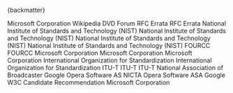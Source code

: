 
{backmatter}

<reference anchor="AVIFormat" target="https://docs.microsoft.com/en-us/windows/win32/directshow/avi-riff-file-reference">
  <front>
    <title>AVI RIFF File Reference</title>
    <author><organization>Microsoft Corporation</organization></author>
    <date day="31" month="May" year="2018" />
  </front>
</reference>

<reference anchor="Blowfish" target="https://www.schneier.com/academic/blowfish/">
  <front>
    <title>The Blowfish Encryption Algorithm</title>
    <author initials='B.' surname='Schneier' fullname='Bruce Schneier'><organization /></author>
    <date year="1993"/>
  </front>
</reference>

<reference anchor="BZIP2" target="https://sourceware.org/bzip2/">
  <front>
    <title>bzip2</title>
    <author initials='J.' surname='Seward' fullname='Julian Seward'><organization /></author>
    <date month="July" year="2019" />
  </front>
</reference>

<reference anchor="CIE-1931" target="https://en.wikipedia.org/wiki/CIE_1931_color_space">
  <front>
    <title>CIE 1931 color space</title>
    <author>
      <organization>Wikipedia</organization>
    </author>
  </front>
</reference>

<reference anchor="DVD-Video" target="http://www.dvdforum.org/">
  <front>
    <title>DVD-Books: Part 3 DVD-Video Book</title>
    <author>
      <organization>DVD Forum</organization>
    </author>
    <date month="November" year="1995" />
  </front>
</reference>

<reference anchor="Err7189" target="https://www.rfc-editor.org/errata/eid7189">
  <front>
    <title>Erratum ID 7189</title>
    <author>
      <organization>RFC Errata</organization>
    </author>
  </front>
  <seriesInfo name="RFC" value="8794"/>
</reference>

<reference anchor="Err7191" target="https://www.rfc-editor.org/errata/eid7191">
  <front>
    <title>Erratum ID 7191</title>
    <author>
      <organization>RFC Errata</organization>
    </author>
  </front>
  <seriesInfo name="RFC" value="8794"/>
</reference>

<reference anchor="FIPS46-3" target="https://csrc.nist.gov/publications/detail/fips/46/3/archive/1999-10-25">
  <front>
    <title>Data Encryption Standard (DES)</title>
    <author>
      <organization>National Institute of Standards and Technology (NIST)</organization>
    </author>
    <date month="October" year="1999" />
  </front>
  <seriesInfo name="FIPS" value="PUB 46"/>
</reference>

<reference anchor="FIPS197" target="https://csrc.nist.gov/publications/detail/fips/197/final">
  <front>
    <title>Advanced Encryption Standard (AES)</title>
    <author>
      <organization>National Institute of Standards and Technology (NIST)</organization>
    </author>
    <date month="November" year="2001" />
  </front>
  <seriesInfo name="FIPS" value="PUB 197"/>
  <seriesInfo name='DOI' value='10.6028/NIST.FIPS.197'/>
</reference>

<reference anchor="SP800-38A" target="https://nvlpubs.nist.gov/nistpubs/Legacy/SP/nistspecialpublication800-38a.pdf">
  <front>
    <title>Recommendation for Block Cipher Modes of Operation: Methods and Techniques</title>
    <author>
      <organization>National Institute of Standards and Technology (NIST)</organization>
    </author>
    <date month="December" year="2001" />
  </front>
  <seriesInfo name='DOI' value='10.6028/NIST.SP.800-38A'/>
  <seriesInfo name="NIST Special Publication" value="800-38A"/>
</reference>

<reference anchor="SP800-67" target="https://nvlpubs.nist.gov/nistpubs/SpecialPublications/NIST.SP.800-67r2.pdf">
  <front>
    <title>Recommendation for the Triple Data Encryption Algorithm (TDEA) Block Cipher</title>
    <author>
      <organization>National Institute of Standards and Technology (NIST)</organization>
    </author>
    <date month="November" year="2017" />
  </front>
  <seriesInfo name='DOI' value='10.6028/NIST.SP.800-67r2'/>
  <seriesInfo name="NIST Special Publication" value="800-67"/>
</reference>

<reference anchor="FourCC-RGB" target="https://web.archive.org/web/20160609214806/https://www.fourcc.org/rgb.php">
  <front>
    <title>RGB pixel formats</title>
    <author><organization>FOURCC</organization></author>
  </front>
</reference>

<reference anchor="FourCC-YUV" target="https://web.archive.org/web/20160609214806/https://www.fourcc.org/yuv.php">
  <front>
    <title>YUV pixel formats</title>
    <author><organization>FOURCC</organization></author>
  </front>
</reference>

<reference anchor="MSRGB" target="https://learn.microsoft.com/en-us/openspecs/windows_protocols/ms-wmf/4e588f70-bd92-4a6f-b77f-35d0feaf7a57">
  <front>
    <title>Compression Enumeration</title>
    <author><organization>Microsoft Corporation</organization></author>
  </front>
</reference>

<reference anchor="MSYUV8" target="https://learn.microsoft.com/en-us/windows/win32/medfound/recommended-8-bit-yuv-formats-for-video-rendering">
  <front>
    <title>Recommended 8-Bit YUV Formats for Video Rendering</title>
    <author><organization>Microsoft Corporation</organization></author>
    <date month="January" year="2021"/>
  </front>
</reference>

<reference anchor="MSYUV16" target="https://learn.microsoft.com/en-us/windows/win32/medfound/10-bit-and-16-bit-yuv-video-formats">
  <front>
    <title>10-bit and 16-bit YUV Video Formats</title>
    <author><organization>Microsoft Corporation</organization></author>
    <date month="November" year="2022"/>
  </front>
</reference>

<reference anchor="ISO639-2" target="https://www.loc.gov/standards/iso639-2/php/code_list.php">
  <front>
    <title>Codes for the Representation of Names of Languages</title>
    <author>
      <organization>International Organization for Standardization</organization>
    </author>
    <date day="21" month="December" year="2017"/>
  </front>
  <seriesInfo name="ISO" value="639-2" />
</reference>

<reference anchor="ISO9899" target="https://www.iso.org/standard/74528.html">
  <front>
    <title>Information technology -- Programming languages -- C</title>
    <author>
      <organization>International Organization for Standardization</organization>
    </author>
    <date month= "June" year="2018" />
  </front>
  <seriesInfo name="ISO/IEC" value="9899:2018" />
</reference>

<reference anchor="ITU-H.273" target="https://www.itu.int/rec/T-REC-H.273/en">
  <front>
    <title>Coding-independent code points for video signal type identification</title>
    <author>
      <organization>ITU-T</organization>
    </author>
    <date month="September" year="2023"/>
  </front>
  <seriesInfo name="ITU-T Recommendation" value="H.273" />
</reference>

<reference anchor="ITU-J.17" target="https://www.itu.int/rec/T-REC-J.17/en">
  <front>
    <title>Pre-emphasis used on sound-programme circuits</title>
    <author>
      <organization>ITU-T</organization>
    </author>
    <date day="25" month="November" year="1988"/>
  </front>
  <seriesInfo name="ITU-T Recommendation" value="J.17" />
</reference>

<reference anchor="JPEG" target="https://www.w3.org/Graphics/JPEG/itu-t81.pdf">
  <front>
    <title>INFORMATION TECHNOLOGY - DIGITAL COMPRESSION AND CODING OF CONTINUOUS-TONE STILL IMAGES - REQUIREMENTS AND GUIDELINES</title>
    <author>
      <organization>ITU-T</organization>
    </author>
    <date month="September" year="1992"/>
  </front>
  <seriesInfo name="ITU-T Recommendation" value="T.81" />
</reference>

<reference anchor="NAB1964" target="https://www.richardhess.com/tape/history/NAB/NAB_Disc_Standard_1964_searchable.pdf">
  <front>
    <title>NAB Audio Recording And Reproducing Standards For Disc Recording And Reproducing</title>
    <author>
      <organization>National Association of Broadcaster</organization>
    </author>
    <date day="1" month="February" year="1964"/>
  </front>
</reference>



<reference anchor="LZO" target="https://www.kernel.org/doc/Documentation/lzo.txt">
  <front>
    <title>LZO stream format as understood by Linux's LZO decompressor</title>
    <author initials='W.' surname='Tarreau' fullname='Willy Tarreau'><organization /></author>
    <author initials='R.' surname='Rodgman' fullname='Dave Rodgman'><organization /></author>
    <date month="October" year="2018"/>
  </front>
</reference>

<reference anchor="Twofish" target="https://www.schneier.com/academic/twofish/">
  <front>
    <title>Twofish: A 128-Bit Block Cipher</title>
    <author initials='B.' surname='Schneier' fullname='Bruce Schneier'><organization /></author>
    <author initials='J.' surname='Kelsey' fullname='John Kelsey'><organization /></author>
    <author initials='D.' surname='Whiting' fullname='Doug Whiting'><organization /></author>
    <author initials='D.' surname='Wagner' fullname='David Wagner'><organization /></author>
    <author initials='C.' surname='Hall' fullname='Chris Hall'><organization /></author>
    <author initials='N.' surname='Ferguson' fullname='Niels Ferguson'><organization /></author>
    <date month="June" year="1998"/>
  </front>
</reference>

<reference anchor="WebM-Enc" target="https://www.webmproject.org/docs/webm-encryption/">
  <front>
    <title>WebM Encryption</title>
    <author fullname='Frank Galligan'><organization>Google</organization></author>
    <date  month="September" year="2016" />
  </front>
</reference>

<reference anchor="WebVTT" target="https://www.w3.org/TR/webvtt1/#webvtt-cue-identifier">
  <front>
    <title>WebVTT: The Web Video Text Tracks Format</title>
    <author fullname='Simon Pieters'><organization>Opera Software AS</organization></author>
    <author fullname='Silvia Pfeiffer' role='editor'><organization>NICTA</organization></author>
    <author fullname='Philip Jaegenstedt'><organization>Opera Software ASA</organization></author>
    <author fullname='Ian Hickson'><organization>Google</organization></author>
    <date month="April" year="2019" />
  </front>
  <refcontent>W3C Candidate Recommendation</refcontent>
</reference>

<reference anchor="MCF" target="http://mukoli.free.fr/mcf/">
  <front>
    <title>MCF specification, introduction</title>
    <author/>
  </front>
</reference>

<reference anchor="SMB-CIFS" target="https://winprotocoldoc.blob.core.windows.net/productionwindowsarchives/MS-CIFS/%5bMS-CIFS%5d.pdf">
  <front>
    <title>[MS-CIFS]: Common Internet File System (CIFS) Protocol</title>
    <author>
      <organization>Microsoft Corporation</organization>
    </author>
    <date month="October" year="2020" />
  </front>
</reference>

<reference anchor="DivXTrickTrack" target="https://web.archive.org/web/20101222001148/http://labs.divx.com/node/16601">
  <front>
    <title>Smooth FF/RW</title>
    <author/>
    <date month="December" year="2010" />
  </front>
</reference>

<reference anchor="DivXWorldFonts" target="https://web.archive.org/web/20110214132246/http://labs.divx.com/node/16602">
  <front>
    <title>World Fonts</title>
    <author/>
    <date month="December" year="2010" />
  </front>
</reference>

